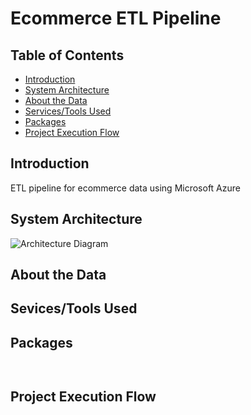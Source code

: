 # Ecommerce ETL Pipeline



## Table of Contents
- [Introduction]()
- [System Architecture]()
- [About the Data]()
- [Services/Tools Used]()
- [Packages]()
- [Project Execution Flow]()


## Introduction
ETL pipeline for ecommerce data using Microsoft Azure



## System Architecture
![Architecture Diagram]()
## About the Data



## Sevices/Tools Used



## Packages

```


```

## Project Execution Flow




